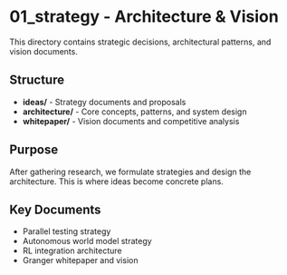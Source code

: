 # 01_strategy - Architecture & Vision

This directory contains strategic decisions, architectural patterns, and vision documents.

## Structure

- **ideas/** - Strategy documents and proposals
- **architecture/** - Core concepts, patterns, and system design
- **whitepaper/** - Vision documents and competitive analysis

## Purpose

After gathering research, we formulate strategies and design the architecture. This is where ideas become concrete plans.

## Key Documents

- Parallel testing strategy
- Autonomous world model strategy
- RL integration architecture
- Granger whitepaper and vision